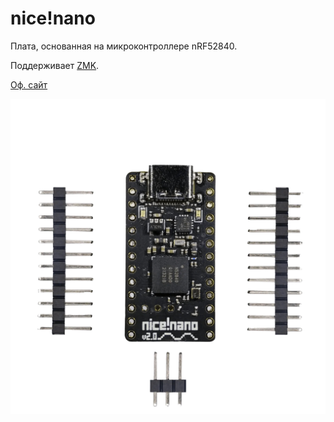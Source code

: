 # nice!nano

Плата, основанная на микроконтроллере nRF52840.

Поддерживает [ZMK](/firmware/zmk.md).

[Оф. сайт](https://nicekeyboards.com/nice-nano/)

![](/assets/hardware/shields/nice_nano.jpg)
